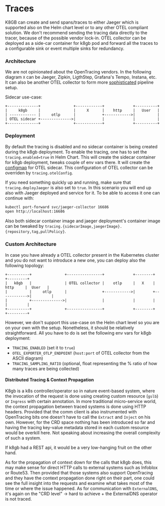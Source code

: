 # Traces

K8GB can create and send spans/traces to either Jaeger which is supported also on the Helm chart level or to
any other OTEL compliant solution. We don't recommend sending the tracing data directly to the tracer, because
of the possible vendor lock-in. OTEL collector can be deployed as a side-car container for k8gb pod and
forward all the traces to a configurable sink or event multiple sinks for redundancy.

### Architecture

We are not opinionated about the OpenTracing vendors. In the following diagram `X` can be Jaeger, Zipkin, LigthStep, Grafana's Tempo, Instana, etc. It can also be another OTEL collector to form more [sophisticated](https://opentelemetry.io/docs/collector/configuration/) pipeline setup.

Sidecar use-case:

```text
+--------------+               +------------+             +----------+
|     k8gb     |               |     X      |    http     |   User   |
| ------------ |     otlp      |            +------------>|          |
| OTEL sidecar +-------------->|            |             |          |
+--------------+               +------------+             +----------+
```

### Deployment

By default the tracing is disabled and no sidecar container is being created during the k8gb deployment. To
enable the tracing, one has to set the `tracing.enabled=true` in Helm Chart. This will create the sidecar container for k8gb deployment, tweaks couple of env vars there. It will create the [configmap](https://github.com/k8gb-io/k8gb/blob/master/chart/k8gb/templates/otel/otel-config.yaml) for OTEL sidecar. This configuration of OTEL collector can be overriden by `tracing.otelConfig`.

If you need something quickly up and running, make sure that `tracing.deployJaeger` is also set to `true`.
In this scenario you will end up also with Jaeger deployed and service for it. To be able to access it one can continue with:

```bash
kubectl port-forward svc/jaeger-collector 16686
open http://localhost:16686
```

Also both sidecar container image and jaeger deployment's container image can be tweaked by
`tracing.{sidecarImage,jaegerImage}.{repository,tag,pullPolicy}`.

### Custom Architecture

In case you have already a OTEL collector present in the Kubernetes cluster and you do not want to introduce
a new one, you can deploy also the following topology:

```text
+----------+               +----------------+             +--------+             +---------+
|   k8gb   |               | OTEL collector |    otlp     |   X    |    http     |  User   |
|          |     otlp      |                +------------>|        +------------>|         |
|          +-------------->|                |             |        |             |         |
+----------+               +----------------+             +--------+             +---------+
```

However, we don't support this use-case on the Helm chart level so you are on your own with the setup. Nonetheless, it should be relatively straightforward. All you have to do is set the following env vars for k8gb deployment:
 - `TRACING_ENABLED` (set it to `true`)
 - `OTEL_EXPORTER_OTLP_ENDPOINT` (`host:port` of OTEL collector from the ASCII diagram)
 - `TRACING_SAMPLING_RATIO` (optional, float representing the % ratio of how many traces are being collected)


#### Distributed Tracing & Context Propagation

K8gb is a k8s controller/operator so in nature event-based system, where the invocation of the request is done
using creating custom resource (`gslb`) or `Ingress` with certain annotation. In more traditional
micro-service world, the context propagation between traced systems is done using HTTP headers. Provided that
the comm client is also instrumented with OpenTracing bits one doesn't have to call the `Extract` and 
`Inject` on his own. However, for the CRD space nothing has been introduced so far and having the tracing 
key-value metadata stored in each custom resource would be overkill here. Not speaking about increasing the 
overall complexity of such a system.

If k8gb had a REST api, it would be a very low-hanging fruit on the other hand.

As for the propagation of context down for the calls that k8gb does, this may make sense for direct HTTP 
calls to external systems such as Infoblox or Route53. Then provided that those systems also support 
OpenTracing and they have the context propagation done right on their part, one could see the full insight 
into the requests and examine what takes most of the time or where the issue happened. As for communication 
with `ExternalDNS`, it's again on the "CRD level" -> hard to achieve + the ExternalDNS operator is not traced.
